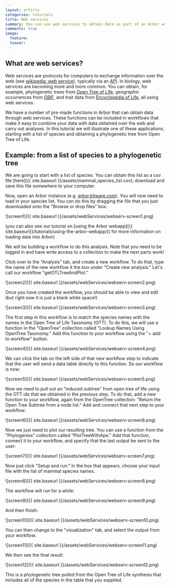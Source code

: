 ```yaml
---
layout: article
categories: tutorials
title: Web services
summary: You can use web services to obtain data as part of an Arbor workflow
comments: true
image:
  feature:
  teaser:
---
```


## What are web services?

Web services are protocols for computers to exchange information over the web (see [wikipedia: web service](https://en.wikipedia.org/wiki/Web_service)), typically via an [API](https://en.wikipedia.org/wiki/Application_programming_interface). In biology, web services are becoming more and more common. You can obtain, for example, phylogenetic trees from [Open Tree of Life](http://opentreeoflife.org/), geographic occurrences from [GBIF](http://www.gbif.org/), and trait data from [Encyclopedia of Life](http://eol.org/), all using web services.

We have a number of pre-made functions in Arbor that can obtain data through web services. These functions can be included in workflows that make it easy to combine your data with data obtained over the web and carry out analyses. In this tutorial we will illustrate one of these applications, starting with a list of species and obtaining a phylogenetic tree from Open Tree of Life.

## Example: from a list of species to a phylogenetic tree

We are going to start with a list of species. You can obtain this list as a csv file [here]({{ site.baseurl }}/assets/mammal_species_list.csv); download and save this file somewhere to your computer.

Now, open an Arbor instance (e.g. [arbor.kitware.com](https://arbor.kitware.com/#)). You will now need to load in your species list. You can do this by dragging the file that you just downloaded onto the "Browse or drop files" box:

![screen1]({{ site.baseurl }}/assets/webServices/webserv-screen1.png)

(you can also see our tutorial on [using the Arbor webapp]({{ site.baseurl}}/tutorials/using-the-arbor-webapp/)) for more information on loading data into Arbor)

We will be building a workflow to do this analysis. Note that you need to be logged in and have write access to a collection to make the next parts work!

Click over to the "Analysis" tab, and create a new workflow. To do that, type the name of the new workflow it the box under "Create new analysis." Let's call our workflow "getOTLTreeAndPlot."

![screen2]({{ site.baseurl }}/assets/webServices/webserv-screen2.png)

Once you have created the workflow, you should be able to view and edit (but right now it is just a blank white space!)

![screen3]({{ site.baseurl }}/assets/webServices/webserv-screen3.png)


The first step in this workflow is to match the species names with the names in the Open Tree of Life Taxonomy (OTT). To do this, we will use a function in the "OpenTree" collection called "Lookup Names Using OpenTree Taxonomy." Add this function to your workflow using the "+ add to workflow" button.

![screen4]({{ site.baseurl }}/assets/webServices/webserv-screen4.png)

We can click the tab on the left side of that new workflow step to indicate that the user will send a data table directly to this function. So our workflow is now:

![screen5]({{ site.baseurl }}/assets/webServices/webserv-screen5.png)

Now we need to pull out an "induced subtree" from open tree of life using the OTT ids that we obtained in the previous step. To do that, add a new function to your workflow, again from the OpenTree collection: "Return the Open Tree Subtree from a node list." Add and connect that next step to your workflow:

![screen6]({{ site.baseurl }}/assets/webServices/webserv-screen6.png)

Now we just need to plot our resulting tree. You can use a function from the "Phylogenies" collection called "PlotTreeWithApe." Add that function, connect it to your workflow, and specify that the last output be sent to the user:

![screen7]({{ site.baseurl }}/assets/webServices/webserv-screen7.png)

Now just click "Setup and run." In the box that appears, choose your input file with the list of mammal species names.

![screen8]({{ site.baseurl }}/assets/webServices/webserv-screen8.png)

The workflow will run for a while:

![screen9]({{ site.baseurl }}/assets/webServices/webserv-screen9.png)

And then finish:

![screen10]({{ site.baseurl }}/assets/webServices/webserv-screen10.png)

You can then change to the "visualization" tab, and select the output from your workflow.

![screen11]({{ site.baseurl }}/assets/webServices/webserv-screen11.png)

We then see the final result:

![screen12]({{ site.baseurl }}/assets/webServices/webserv-screen12.png)

This is a phylogenetic tree pulled from the Open Tree of Life synthesis that includes all of the species in the table that you supplied.

